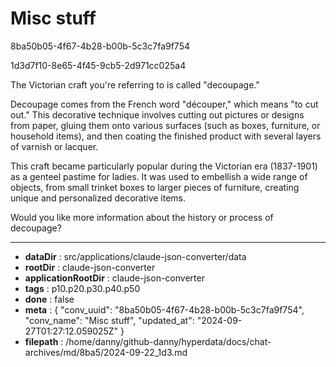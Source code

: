 # Misc stuff

8ba50b05-4f67-4b28-b00b-5c3c7fa9f754

1d3d7f10-8e65-4f45-9cb5-2d971cc025a4

 The Victorian craft you're referring to is called "decoupage." 

Decoupage comes from the French word "découper," which means "to cut out." This decorative technique involves cutting out pictures or designs from paper, gluing them onto various surfaces (such as boxes, furniture, or household items), and then coating the finished product with several layers of varnish or lacquer.

This craft became particularly popular during the Victorian era (1837-1901) as a genteel pastime for ladies. It was used to embellish a wide range of objects, from small trinket boxes to larger pieces of furniture, creating unique and personalized decorative items.

Would you like more information about the history or process of decoupage?

---

* **dataDir** : src/applications/claude-json-converter/data
* **rootDir** : claude-json-converter
* **applicationRootDir** : claude-json-converter
* **tags** : p10.p20.p30.p40.p50
* **done** : false
* **meta** : {
  "conv_uuid": "8ba50b05-4f67-4b28-b00b-5c3c7fa9f754",
  "conv_name": "Misc stuff",
  "updated_at": "2024-09-27T01:27:12.059025Z"
}
* **filepath** : /home/danny/github-danny/hyperdata/docs/chat-archives/md/8ba5/2024-09-22_1d3.md